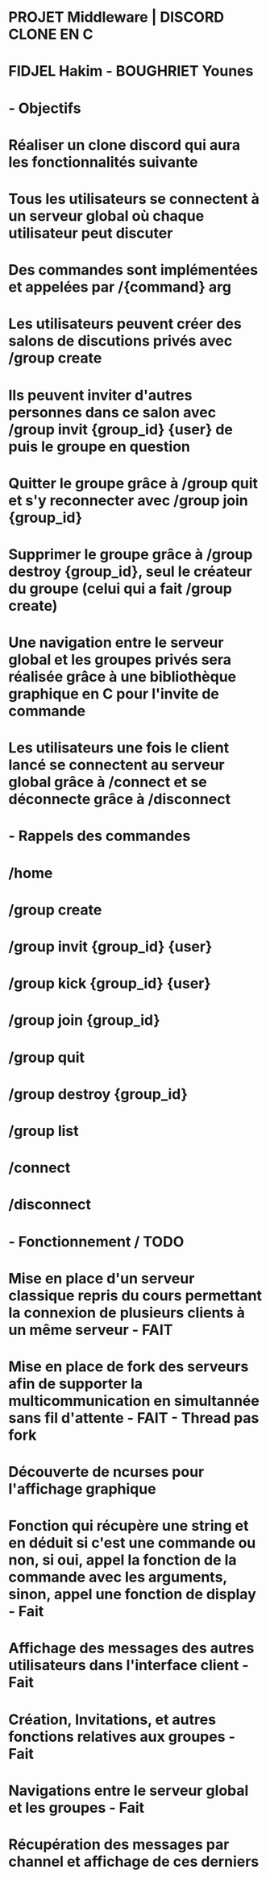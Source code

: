 # PROJET Middleware | DISCORD CLONE EN C
# FIDJEL Hakim - BOUGHRIET Younes

# - Objectifs


# Réaliser un clone discord qui aura les fonctionnalités suivante

# Tous les utilisateurs se connectent à un serveur global où chaque utilisateur peut discuter
# Des commandes sont implémentées et appelées par /{command} arg
# Les utilisateurs peuvent créer des salons de discutions privés avec /group create
# Ils peuvent inviter d'autres personnes dans ce salon avec /group invit {group_id} {user} de puis le groupe en question
# Quitter le groupe grâce à /group quit et s'y reconnecter avec /group join {group_id}
# Supprimer le groupe grâce à /group destroy {group_id}, seul le créateur du groupe (celui qui a fait /group create)

# Une navigation entre le serveur global et les groupes privés sera réalisée grâce à une bibliothèque graphique en C pour l'invite de commande
# Les utilisateurs une fois le client lancé se connectent au serveur global grâce à /connect et se déconnecte grâce à /disconnect



# - Rappels des commandes


# /home
# /group create
# /group invit {group_id} {user}
# /group kick {group_id} {user}
# /group join {group_id}
# /group quit
# /group destroy {group_id}
# /group list
# /connect
# /disconnect



# - Fonctionnement / TODO


# Mise en place d'un serveur classique repris du cours permettant la connexion de plusieurs clients à un même serveur - FAIT
# Mise en place de fork des serveurs afin de supporter la multicommunication en simultannée sans fil d'attente - FAIT - Thread pas fork
# Découverte de ncurses pour l'affichage graphique
# Fonction qui récupère une string et en déduit si c'est une commande ou non, si oui, appel la fonction de la commande avec les arguments, sinon, appel une fonction de display - Fait
# Affichage des messages des autres utilisateurs dans l'interface client - Fait
# Création, Invitations, et autres fonctions relatives aux groupes - Fait
# Navigations entre le serveur global et les groupes - Fait
# Récupération des messages par channel et affichage de ces derniers

